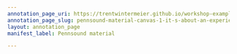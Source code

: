 ```yaml
---
annotation_page_uri: https://trentwintermeier.github.io/workshop-example-pennsound/annotations/pennsound-material-canvas-1-it-s-about-an-experience-in-the-fellows-class-and-it-s-for-my-thesis.json
annotation_page_slug: pennsound-material-canvas-1-it-s-about-an-experience-in-the-fellows-class-and-it-s-for-my-thesis
layout: annotation_page
manifest_label: Pennsound material

---
```

